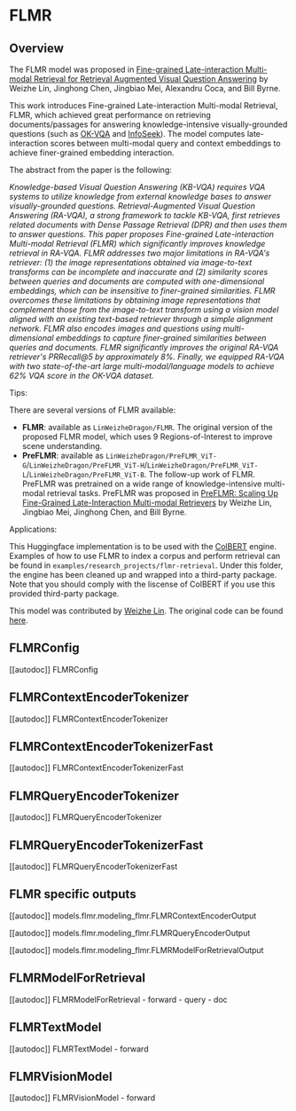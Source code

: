 <!--Copyright 2024 The HuggingFace Team. All rights reserved.

Licensed under the Apache License, Version 2.0 (the "License"); you may not use this file except in compliance with
the License. You may obtain a copy of the License at

http://www.apache.org/licenses/LICENSE-2.0

Unless required by applicable law or agreed to in writing, software distributed under the License is distributed on
an "AS IS" BASIS, WITHOUT WARRANTIES OR CONDITIONS OF ANY KIND, either express or implied. See the License for the
specific language governing permissions and limitations under the License.

⚠️ Note that this file is in Markdown but contain specific syntax for our doc-builder (similar to MDX) that may not be
rendered properly in your Markdown viewer.

-->

# FLMR

## Overview

The FLMR model was proposed in [Fine-grained Late-interaction Multi-modal Retrieval for Retrieval Augmented Visual Question Answering](https://openreview.net/forum?id=IWWWulAX7g) by Weizhe Lin, Jinghong Chen, Jingbiao Mei, Alexandru Coca, and Bill Byrne. 

This work introduces Fine-grained Late-interaction Multi-modal Retrieval, FLMR, which achieved great performance on retrieving documents/passages for answering knowledge-intensive visually-grounded questions (such as [OK-VQA](https://okvqa.allenai.org/) and [InfoSeek](https://open-vision-language.github.io/infoseek/)). The model computes late-interaction scores between multi-modal query and context embeddings to achieve finer-grained embedding interaction.

The abstract from the paper is the following:

*Knowledge-based Visual Question Answering (KB-VQA) requires VQA systems to utilize knowledge from external knowledge bases to answer visually-grounded questions. Retrieval-Augmented Visual Question Answering (RA-VQA), a strong framework to tackle KB-VQA, first retrieves related documents with Dense Passage Retrieval (DPR) and then uses them to answer questions. This paper proposes Fine-grained Late-interaction Multi-modal Retrieval (FLMR) which significantly improves knowledge retrieval in RA-VQA. FLMR addresses two major limitations in RA-VQA's retriever: (1) the image representations obtained via image-to-text transforms can be incomplete and inaccurate and (2) similarity scores between queries and documents are computed with one-dimensional embeddings, which can be insensitive to finer-grained similarities. FLMR overcomes these limitations by obtaining image representations that complement those from the image-to-text transform using a vision model aligned with an existing text-based retriever through a simple alignment network. FLMR also encodes images and questions using multi-dimensional embeddings to capture finer-grained similarities between queries and documents. FLMR significantly improves the original RA-VQA retriever's PRRecall@5 by approximately 8%. Finally, we equipped RA-VQA with two state-of-the-art large multi-modal/language models to achieve 
62% VQA score in the OK-VQA dataset.*

Tips:

There are several versions of FLMR available:
- **FLMR**: available as `LinWeizheDragon/FLMR`. The original version of the proposed FLMR model, which uses 9 Regions-of-Interest to improve scene understanding.
- **PreFLMR**: available as `LinWeizheDragon/PreFLMR_ViT-G`/`LinWeizheDragon/PreFLMR_ViT-H`/`LinWeizheDragon/PreFLMR_ViT-L`/`LinWeizheDragon/PreFLMR_ViT-B`. The follow-up work of FLMR. PreFLMR was pretrained on a wide range of knowledge-intensive multi-modal retrieval tasks. PreFLMR was proposed in [PreFLMR: Scaling Up Fine-Grained Late-Interaction Multi-modal Retrievers](https://arxiv.org/abs/2402.08327) by Weizhe Lin, Jingbiao Mei, Jinghong Chen, and Bill Byrne.

Applications:

This Huggingface implementation is to be used with the [ColBERT](https://github.com/stanford-futuredata/ColBERT) engine. Examples of how to use FLMR to index a corpus and perform retrieval can be found in `examples/research_projects/flmr-retrieval`.
Under this folder, the engine has been cleaned up and wrapped into a third-party package. Note that you should comply with the liscense of ColBERT if you use this provided third-party package.

This model was contributed by [Weizhe Lin](https://huggingface.co/LinWeizheDragon).
The original code can be found [here](https://github.com/LinWeizheDragon/Retrieval-Augmented-Visual-Question-Answering).


## FLMRConfig

[[autodoc]] FLMRConfig

## FLMRContextEncoderTokenizer

[[autodoc]] FLMRContextEncoderTokenizer

## FLMRContextEncoderTokenizerFast

[[autodoc]] FLMRContextEncoderTokenizerFast

## FLMRQueryEncoderTokenizer

[[autodoc]] FLMRQueryEncoderTokenizer

## FLMRQueryEncoderTokenizerFast

[[autodoc]] FLMRQueryEncoderTokenizerFast

## FLMR specific outputs

[[autodoc]] models.flmr.modeling_flmr.FLMRContextEncoderOutput

[[autodoc]] models.flmr.modeling_flmr.FLMRQueryEncoderOutput

[[autodoc]] models.flmr.modeling_flmr.FLMRModelForRetrievalOutput

<frameworkcontent>
<pt>

## FLMRModelForRetrieval

[[autodoc]] FLMRModelForRetrieval
    - forward
    - query
    - doc

## FLMRTextModel

[[autodoc]] FLMRTextModel
    - forward

## FLMRVisionModel

[[autodoc]] FLMRVisionModel
    - forward

</pt>
<tf>
